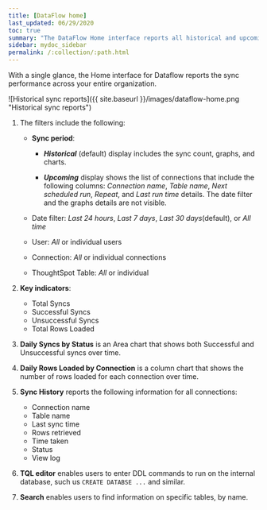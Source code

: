 ```yaml
---
title: [DataFlow home]
last_updated: 06/29/2020
toc: true
summary: "The DataFlow Home interface reports all historical and upcoming syncing information."
sidebar: mydoc_sidebar
permalink: /:collection/:path.html
---
```


With a single glance, the Home interface for Dataflow reports the sync performance across your entire organization.

![Historical sync reports]({{ site.baseurl }}/images/dataflow-home.png "Historical sync reports")

1. The filters include the following:

   - **Sync period**:
      - _**Historical**_ (default) display includes the sync count, graphs, and charts.

      - _**Upcoming**_  display shows the list of connections that include the following columns: _Connection name_, _Table name_, _Next scheduled run_, _Repeat_, and _Last run time_ details. The date filter and the graphs details are not visible.

   - Date filter: _Last 24 hours_, _Last 7 days_, _Last 30 days_(default), or _All time_
   - User: _All_ or individual users
   - Connection: _All_ or individual connections
   - ThoughtSpot Table: _All_ or individual

2. **Key indicators**:

   - Total Syncs
   - Successful Syncs
   - Unsuccessful Syncs
   - Total Rows Loaded   

3. **Daily Syncs by Status** is an Area chart that shows both Successful and Unsuccessful syncs over time.

4. **Daily Rows Loaded by Connection** is a column chart that shows the number of rows loaded for each connection over time.

5. **Sync History** reports the following information for all connections:

   - Connection name
   - Table name
   - Last sync time
   - Rows retrieved
   - Time taken
   - Status
   - View log

6. **TQL editor** enables users to enter DDL commands to run on the internal database, such us `CREATE DATABSE ...` and similar.

7. **Search** enables users to find information on specific tables, by name.    
